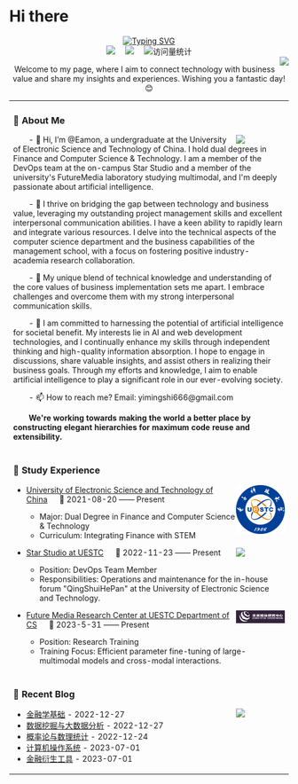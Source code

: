 <!-- 个人简介 -->
# Hi there


<div align="center">
  
  <!-- dynamic typing effect 动态打字效果 -->
  <div align="center">
    <a href="https://shiym.top">
      <img src="https://readme-typing-svg.demolab.com?font=Fira+Code&pause=1000&width=435&lines=println(%22Hello%2C%20World%22);Eamon 史一鸣&center=true&size=27" alt="Typing SVG" />
    </a>
  </div>

  <!-- profile logo 个人资料徽标 -->
  <div align="center">
    <a href="https://shiym.top"><img src="https://img.shields.io/badge/Website-博客-blue" /></a>&emsp;
    <a href="https://twitter.com/uestcshiym/"><img src="https://img.shields.io/badge/Twitter-推特-blue" /></a>&emsp;
    <!-- visitor statistics logo 访问量统计徽标 -->
    <img src="https://komarev.com/ghpvc/?username=SKDDJ&label=Views&color=0e75b6&style=flat" alt="访问量统计" />
  </div>


<img align="right" src="https://github-readme-stats.vercel.app/api?username=SKDDJ&show_icons=true&icon_color=CE1D2D&text_color=718096&bg_color=ffffff&hide_title=true" />


<table>
<tr><td>

<!-- About me 关于我 -->
### 🤺 About Me

<img align="right" width="88" src="https://shiym.top/medias/avatar.png" />


<p>&emsp;&emsp;- 👋 Hi, I’m @Eamon, a undergraduate at the University of Electronic Science and Technology of China. I hold dual degrees in Finance and Computer Science & Technology. I am a member of the DevOps team at the on-campus Star Studio and a member of the university's FutureMedia laboratory studying multimodal, and I'm deeply passionate about artificial intelligence.</p>

<p>&emsp;&emsp;- 👀 I thrive on bridging the gap between technology and business value, leveraging my outstanding project management skills and excellent interpersonal communication abilities. I have a keen ability to rapidly learn and integrate various resources. I delve into the technical aspects of the computer science department and the business capabilities of the management school, with a focus on fostering positive industry-academia research collaboration.</p>

<p>&emsp;&emsp;- 🌱 My unique blend of technical knowledge and understanding of the core values of business implementation sets me apart. I embrace challenges and overcome them with my strong interpersonal communication skills.</p>

<p>&emsp;&emsp;- 💞️ I am committed to harnessing the potential of artificial intelligence for societal benefit. My interests lie in AI and web development technologies, and I continually enhance my skills through independent thinking and high-quality information absorption. I hope to engage in discussions, share valuable insights, and assist others in realizing their business goals. Through my efforts and knowledge, I aim to enable artificial intelligence to play a significant role in our ever-evolving society.</p>

<p>&emsp;&emsp;- 📫 How to reach me? Email: yimingshi666@gmail.com</p>


<p><strong>&emsp;&emsp;We're working towards making the world a better place by constructing elegant hierarchies for maximum code reuse and extensibility.</strong></p>

</td></tr>

<tr>
<td>
  
### 🏢 Study Experience

<img align="right" width="88" src="https://raw.githubusercontent.com/SKDDJ/picgoimgbed/main/202310281910558.jpg" />

- [University of Electronic Science and Technology of China](https://www.uestc.edu.cn/) &emsp; 📌 2021-08-20 —— Present

  - Major: Dual Degree in Finance and Computer Science & Technology
  - Curriculum: Integrating Finance with STEM

<img align="right" width="88" src="https://avatars.githubusercontent.com/u/11435014" />

- [Star Studio at UESTC](https://github.com/StarStudio) &emsp; 📌 2022-11-23 —— Present

  - Position: DevOps Team Member
  - Responsibilities: Operations and maintenance for the in-house forum "QingShuiHePan" at the University of Electronic Science and Technology.

<img align="right" width="88" src="https://raw.githubusercontent.com/SKDDJ/picgoimgbed/main/202311032058566.jpg" />

- [Future Media Research Center at UESTC Department of CS](https://cfm.uestc.edu.cn/index) &emsp; 📌 2023-5-31 —— Present

  - Position: Research Training
  - Training Focus: Efficient parameter fine-tuning of large-multimodal models and cross-modal interactions.

<tr><td>

<!-- 近期博客 -->
### 📃 Recent Blog
  
<img align="right" width="88" src="https://cdn.jsdelivr.net/gh/sun0225SUN/sun0225SUN/assets/images/astronaut.png" />

<!-- START_SECTION:blog -->
* <a href='https://shiym.top/article/a0d51f41' target='_blank'>金融学基础</a> - 2022-12-27
* <a href='https://shiym.top/article/5d312595' target='_blank'>数据挖掘与大数据分析</a> - 2022-12-27
* <a href='https://shiym.top/article/28d5cef4' target='_blank'>概率论与数理统计</a> - 2022-12-24
* <a href='https://shiym.top/article/dbeddcc1' target='_blank'>计算机操作系统</a> - 2023-07-01
* <a href='https://shiym.top/article/f1b79b2a' target='_blank'>金融衍生工具</a> - 2023-07-01
<!-- END_SECTION:blog -->

</td></tr>

Welcome to my page, where I aim to connect technology with business value and share my insights and experiences. Wishing you a fantastic day! 😊


